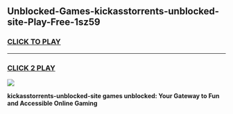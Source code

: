 
## Unblocked-Games-kickasstorrents-unblocked-site-Play-Free-1sz59
<h3>
<a href="https://premium76.site?title=kickasstorrents-unblocked-site&ref=21A">CLICK TO PLAY</a></h3>
<hr>

<h3>
<a href="https://premium76.site?title=kickasstorrents-unblocked-site&ref=21A">CLICK 2 PLAY</a>
  
</h3>

<a href="https://premium76.site?title=kickasstorrents-unblocked-site&ref=21A"><img src="https://clearcache.store/games.png"></a>


**kickasstorrents-unblocked-site games unblocked: Your Gateway to Fun and Accessible Online Gaming**
